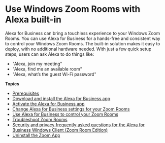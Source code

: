 # Use Windows Zoom Rooms with Alexa built\-in<a name="zoom-rooms"></a>

Alexa for Business can bring a touchless experience to your Windows Zoom Rooms\. You can use Alexa for Business for a hands\-free and consistent way to control your Windows Zoom Rooms\. The built\-in solution makes it easy to deploy, with no additional hardware needed\. With just a few quick setup steps, users can ask Alexa to do things like:
+  "Alexa, join my meeting"
+ "Alexa, find me an available room"
+  "Alexa, what’s the guest Wi\-Fi password"

**Topics**
+ [Prerequisites](zoom-account.md)
+ [Download and install the Alexa for Business app](zoom-app.md)
+ [Activate the Alexa for Business app](zoom-configure.md)
+ [Change Alexa for Business settings for your Zoom Rooms](zoom-settings.md)
+ [Use Alexa for Business to control your Zoom Rooms](zoom-control.md)
+ [Troubleshoot Zoom Rooms](zoom-troubleshoot.md)
+ [Security and privacy frequently asked questions for the Alexa for Business Windows Client \(Zoom Room Edition\)](zoom-security.md)
+ [Uninstall the Zoom App](zoom-uninstall.md)